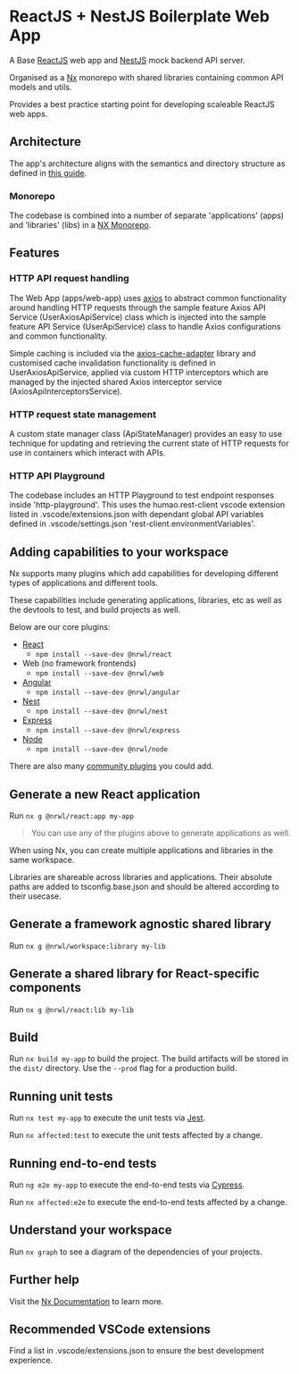 # ReactJS + NestJS Boilerplate Web App

A Base [ReactJS](https://reactjs.org) web app and [NestJS](https://docs.nestjs.com/) mock backend API server.

Organised as a [Nx](https://nx.dev) monorepo with shared libraries containing common API models and utils.

Provides a best practice starting point for developing scaleable ReactJS web apps.

## Architecture

The app's architecture aligns with the semantics and directory structure as defined in [this guide](http://bit.ly/scaleable-apps).

### Monorepo

The codebase is combined into a number of separate 'applications' (apps) and 'libraries' (libs) in a [NX Monorepo](https://nx.dev).

## Features

### HTTP API request handling

The Web App (apps/web-app) uses [axios](https://github.com/axios/axios) to abstract common functionality around handling HTTP requests through the sample feature Axios API Service (UserAxiosApiService) class which is injected into the sample feature API Service (UserApiService) class to handle Axios configurations and common functionality.

Simple caching is included via the [axios-cache-adapter](https://github.com/RasCarlito/axios-cache-adapter) library and customised cache invalidation functionality is defined in UserAxiosApiService, applied via custom HTTP interceptors which are managed by the injected shared Axios interceptor service (AxiosApiInterceptorsService).

### HTTP request state management

A custom state manager class (ApiStateManager) provides an easy to use technique for updating and retrieving the current state of HTTP requests for use in containers which interact with APIs.

### HTTP API Playground

The codebase includes an HTTP Playground to test endpoint responses inside 'http-playground'.
This uses the humao.rest-client vscode extension listed in .vscode/extensions.json with dependant global API variables defined in .vscode/settings.json 'rest-client.environmentVariables'.

## Adding capabilities to your workspace

Nx supports many plugins which add capabilities for developing different types of applications and different tools.

These capabilities include generating applications, libraries, etc as well as the devtools to test, and build projects as well.

Below are our core plugins:

- [React](https://reactjs.org)
  - `npm install --save-dev @nrwl/react`
- Web (no framework frontends)
  - `npm install --save-dev @nrwl/web`
- [Angular](https://angular.io)
  - `npm install --save-dev @nrwl/angular`
- [Nest](https://nestjs.com)
  - `npm install --save-dev @nrwl/nest`
- [Express](https://expressjs.com)
  - `npm install --save-dev @nrwl/express`
- [Node](https://nodejs.org)
  - `npm install --save-dev @nrwl/node`

There are also many [community plugins](https://nx.dev/community) you could add.

## Generate a new React application

Run `nx g @nrwl/react:app my-app`

> You can use any of the plugins above to generate applications as well.

When using Nx, you can create multiple applications and libraries in the same workspace.

Libraries are shareable across libraries and applications. Their absolute paths are added
to tsconfig.base.json and should be altered according to their usecase.

## Generate a framework agnostic shared library

Run `nx g @nrwl/workspace:library my-lib`

## Generate a shared library for React-specific components

Run `nx g @nrwl/react:lib my-lib`

## Build

Run `nx build my-app` to build the project. The build artifacts will be stored in the `dist/` directory. Use the `--prod` flag for a production build.

## Running unit tests

Run `nx test my-app` to execute the unit tests via [Jest](https://jestjs.io).

Run `nx affected:test` to execute the unit tests affected by a change.

## Running end-to-end tests

Run `ng e2e my-app` to execute the end-to-end tests via [Cypress](https://www.cypress.io).

Run `nx affected:e2e` to execute the end-to-end tests affected by a change.

## Understand your workspace

Run `nx graph` to see a diagram of the dependencies of your projects.

## Further help

Visit the [Nx Documentation](https://nx.dev) to learn more.

## Recommended VSCode extensions

Find a list in .vscode/extensions.json to ensure the best development experience.
